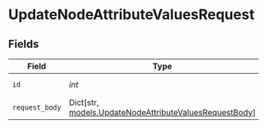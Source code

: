 # UpdateNodeAttributeValuesRequest


## Fields

| Field                                                                                                       | Type                                                                                                        | Required                                                                                                    | Description                                                                                                 |
| ----------------------------------------------------------------------------------------------------------- | ----------------------------------------------------------------------------------------------------------- | ----------------------------------------------------------------------------------------------------------- | ----------------------------------------------------------------------------------------------------------- |
| `id`                                                                                                        | *int*                                                                                                       | :heavy_check_mark:                                                                                          | Device identifier                                                                                           |
| `request_body`                                                                                              | Dict[str, [models.UpdateNodeAttributeValuesRequestBody](../models/updatenodeattributevaluesrequestbody.md)] | :heavy_minus_sign:                                                                                          | N/A                                                                                                         |